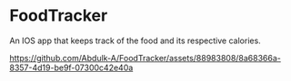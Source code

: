 # FoodTracker
An IOS app that keeps track of the food and its respective calories.



https://github.com/Abdulk-A/FoodTracker/assets/88983808/8a68366a-8357-4d19-be9f-07300c42e40a


